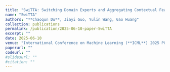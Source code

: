 ```yaml
---
title: "SwiTTA: Switching Domain Experts and Aggregating Contextual Features Towards Realistic Test-Time Adaptation"
name: "SwiTTA"
authors: "**Chaoqun Du**, Jiayi Guo, Yulin Wang, Gao Huang"
collection: publications
permalink: /publication/2025-06-10-paper-SwiTTA
excerpt: ""
date: 2025-06-10
venue: "International Conference on Machine Learning (**ICML**) 2025 PUT Workshop"
paperurl: ""
codeurl: ""
#slidesurl: ""
#citation: ""
---
```

